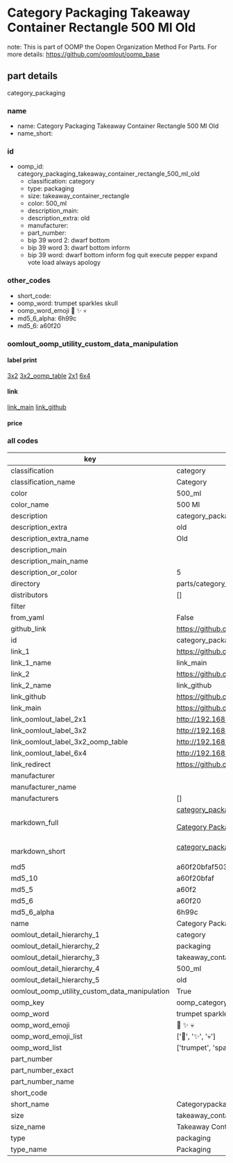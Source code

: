 # Category Packaging Takeaway Container Rectangle 500 Ml Old  

note: This is part of OOMP the Oopen Organization Method For Parts. For more details: https://github.com/oomlout/oomp_base

##  part details
  



category_packaging



### name
* name: Category Packaging Takeaway Container Rectangle 500 Ml Old
* name_short: 
### id
* oomp_id: category_packaging_takeaway_container_rectangle_500_ml_old
  * classification: category
  * type: packaging
  * size: takeaway_container_rectangle
  * color: 500_ml
  * description_main: 
  * description_extra: old
  * manufacturer: 
  * part_number: 
  * bip 39 word 2: dwarf bottom
  * bip 39 word 3: dwarf bottom inform
  * bip 39 word: dwarf bottom inform fog quit execute pepper expand vote load always apology

### other_codes
* short_code: 
* oomp_word: trumpet sparkles skull
* oomp_word_emoji :trumpet: :sparkles: :skull:
* md5_6_alpha: 6h99c
* md5_6: a60f20






### oomlout_oomp_utility_custom_data_manipulation
#### label print
[3x2](http://192.168.1.245:1112/?label=oomp%206h99c)
[3x2_oomp_table](http://192.168.1.108:1112/?label=oomp%206h99c)
[2x1](http://192.168.1.242:1112/?label=oomp%206h99c)
[6x4](http://192.168.1.55:1112/?label=oomp%206h99c)    

#### link

[link_main](https://github.com/oomlout/oomlout_oomp_version_1_messy/tree/main/parts/category_packaging_takeaway_container_rectangle_500_ml_old) [link_github](https://github.com/oomlout/oomlout_oomp_version_1_messy/tree/main/parts/category_packaging_takeaway_container_rectangle_500_ml_old)                             

#### price







### all codes 
| key | value |  
| --- | --- |  
| classification | category |  
| classification_name | Category |  
| color | 500_ml |  
| color_name | 500 Ml |  
| description | category_packaging |  
| description_extra | old |  
| description_extra_name | Old |  
| description_main |  |  
| description_main_name |  |  
| description_or_color | 5  |  
| directory | parts/category_packaging_takeaway_container_rectangle_500_ml_old |  
| distributors | [] |  
| filter |  |  
| from_yaml | False |  
| github_link | https://github.com/oomlout/oomlout_oomp_part_src/tree/main/parts/category_packaging_takeaway_container_rectangle_500_ml_old |  
| id | category_packaging_takeaway_container_rectangle_500_ml_old |  
| link_1 | https://github.com/oomlout/oomlout_oomp_version_1_messy/tree/main/parts/category_packaging_takeaway_container_rectangle_500_ml_old |  
| link_1_name | link_main |  
| link_2 | https://github.com/oomlout/oomlout_oomp_version_1_messy/tree/main/parts/category_packaging_takeaway_container_rectangle_500_ml_old |  
| link_2_name | link_github |  
| link_github | https://github.com/oomlout/oomlout_oomp_version_1_messy/tree/main/parts/category_packaging_takeaway_container_rectangle_500_ml_old |  
| link_main | https://github.com/oomlout/oomlout_oomp_version_1_messy/tree/main/parts/category_packaging_takeaway_container_rectangle_500_ml_old |  
| link_oomlout_label_2x1 | http://192.168.1.242:1112/?label=oomp%206h99c |  
| link_oomlout_label_3x2 | http://192.168.1.245:1112/?label=oomp%206h99c |  
| link_oomlout_label_3x2_oomp_table | http://192.168.1.108:1112/?label=oomp%206h99c |  
| link_oomlout_label_6x4 | http://192.168.1.55:1112/?label=oomp%206h99c |  
| link_redirect | https://github.com/oomlout/oomlout_oomp_version_1_messy/tree/main/parts/category_packaging_takeaway_container_rectangle_500_ml_old |  
| manufacturer |  |  
| manufacturer_name |  |  
| manufacturers | [] |  
| markdown_full | [category_packaging_takeaway_container_rectangle_500_ml_old](none)<br>[](none)<br>[Category Packaging Takeaway Container Rectangle 500 Ml Old](none)<br><br> |  
| markdown_short | [category_packaging_takeaway_container_rectangle_500_ml_old](none)<br><br> |  
| md5 | a60f20bfaf50345d3cd7e5a4e7069225 |  
| md5_10 | a60f20bfaf |  
| md5_5 | a60f2 |  
| md5_6 | a60f20 |  
| md5_6_alpha | 6h99c |  
| name | Category Packaging Takeaway Container Rectangle 500 Ml Old |  
| oomlout_detail_hierarchy_1 | category |  
| oomlout_detail_hierarchy_2 | packaging |  
| oomlout_detail_hierarchy_3 | takeaway_container_rectangle |  
| oomlout_detail_hierarchy_4 | 500_ml |  
| oomlout_detail_hierarchy_5 | old |  
| oomlout_oomp_utility_custom_data_manipulation | True |  
| oomp_key | oomp_category_packaging_takeaway_container_rectangle_500_ml_old |  
| oomp_word | trumpet sparkles skull |  
| oomp_word_emoji | :trumpet: :sparkles: :skull: |  
| oomp_word_emoji_list | [':trumpet:', ':sparkles:', ':skull:'] |  
| oomp_word_list | ['trumpet', 'sparkles', 'skull'] |  
| part_number |  |  
| part_number_exact |  |  
| part_number_name |  |  
| short_code |  |  
| short_name | Categorypackaging |  
| size | takeaway_container_rectangle |  
| size_name | Takeaway Container Rectangle |  
| type | packaging |  
| type_name | Packaging |  

